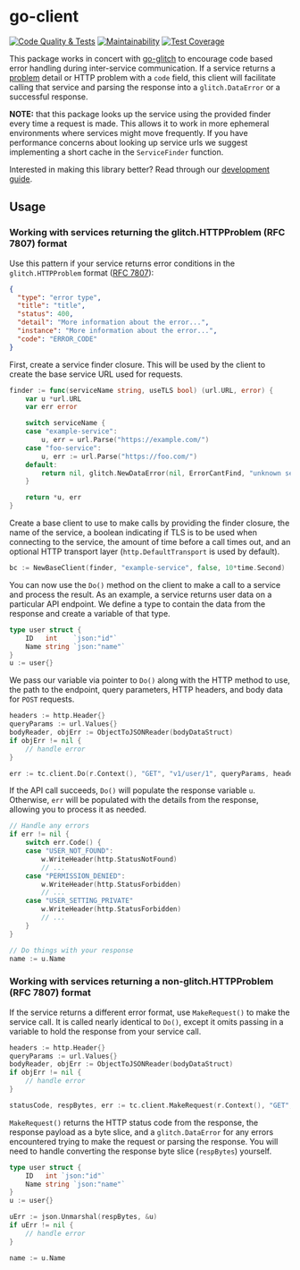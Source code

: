 # go-client

[![Code Quality & Tests](https://github.com/sprak3000/go-client/actions/workflows/quality-and-tests.yml/badge.svg)](https://github.com/sprak3000/go-client/actions/workflows/quality-and-tests.yml)
[![Maintainability](https://api.codeclimate.com/v1/badges/61b8abbabfa223658774/maintainability)](https://codeclimate.com/github/sprak3000/go-client/maintainability)
[![Test Coverage](https://api.codeclimate.com/v1/badges/61b8abbabfa223658774/test_coverage)](https://codeclimate.com/github/sprak3000/go-client/test_coverage)

This package works in concert with [go-glitch](https://github.com/HqOapp/go-glitch) to encourage code based error
handling during inter-service communication.  If a service returns a
[problem](https://github.com/HqOapp/go-glitch/blob/master/glitch/http-problem.go) detail or HTTP problem with a `code`
field, this client will facilitate calling that service and parsing the response into a `glitch.DataError` or a
successful response.

**NOTE:** that this package looks up the service using the provided finder every time a request is made. This allows it
to work in more ephemeral environments where services might move frequently. If you have performance concerns about
looking up service urls we suggest implementing a short cache in the `ServiceFinder` function.

Interested in making this library better? Read through our [development guide](docs/development.md).

## Usage

### Working with services returning the glitch.HTTPProblem (RFC 7807) format

Use this pattern if your service returns error conditions in the `glitch.HTTPProblem` format
([RFC 7807](https://datatracker.ietf.org/doc/rfc7807)):

```json
{
  "type": "error type",
  "title": "title",
  "status": 400,
  "detail": "More information about the error...",
  "instance": "More information about the error...",
  "code": "ERROR_CODE"
}
```

First, create a service finder closure. This will be used by the client to create the base service URL used
for requests.

```go
finder := func(serviceName string, useTLS bool) (url.URL, error) {
	var u *url.URL
	var err error

	switch serviceName {
	case "example-service":
	    u, err = url.Parse("https://example.com/")
	case "foo-service":
        u, err := url.Parse("https://foo.com/")
	default:
		return nil, glitch.NewDataError(nil, ErrorCantFind, "unknown service")
	}

    return *u, err
}
```

Create a base client to use to make calls by providing the finder closure, the name of the service, a boolean indicating
if TLS is to be used when connecting to the service, the amount of time before a call times out, and an optional HTTP
transport layer (`http.DefaultTransport` is used by default).

```go
bc := NewBaseClient(finder, "example-service", false, 10*time.Second)
```

You can now use the `Do()` method on the client to make a call to a service and process the result. As an example,
a service returns user data on a particular API endpoint. We define a type to contain the data from the response and
create a variable of that type.

```go
type user struct {
    ID   int    `json:"id"`
    Name string `json:"name"`
}
u := user{}
```

We pass our variable via pointer to `Do()` along with the HTTP method to use, the path to the endpoint, query
parameters, HTTP headers, and body data for `POST` requests.

```go
headers := http.Header{}
queryParams := url.Values{}
bodyReader, objErr := ObjectToJSONReader(bodyDataStruct)
if objErr != nil {
    // handle error
}

err := tc.client.Do(r.Context(), "GET", "v1/user/1", queryParams, headers, bodyReader, &u)
```

If the API call succeeds, `Do()` will populate the response variable `u`. Otherwise, `err` will be populated with the
details from the response, allowing you to process it as needed.

```go
// Handle any errors
if err != nil {
    switch err.Code() {
    case "USER_NOT_FOUND":
        w.WriteHeader(http.StatusNotFound)
        // ...
    case "PERMISSION_DENIED":
        w.WriteHeader(http.StatusForbidden)
        // ...
    case "USER_SETTING_PRIVATE"
        w.WriteHeader(http.StatusForbidden)
        // ...
    }
}

// Do things with your response
name := u.Name
```

### Working with services returning a non-glitch.HTTPProblem (RFC 7807) format

If the service returns a different error format, use `MakeRequest()` to make the service call. It is called nearly
identical to `Do()`, except it omits passing in a variable to hold the response from your service call.

```go
headers := http.Header{}
queryParams := url.Values{}
bodyReader, objErr := ObjectToJSONReader(bodyDataStruct)
if objErr != nil {
    // handle error
}

statusCode, respBytes, err := tc.client.MakeRequest(r.Context(), "GET", "v1/user/1", queryParams, headers, bodyReader)
```

`MakeRequest()` returns the HTTP status code from the response, the response payload as a byte slice, and a
`glitch.DataError` for any errors encountered trying to make the request or parsing the response. You will need to
handle converting the response byte slice (`respBytes`) yourself.

```go
type user struct {
    ID   int `json:"id"`
    Name string `json:"name"`
}
u := user{}

uErr := json.Unmarshal(respBytes, &u)
if uErr != nil {
    // handle error
}

name := u.Name
```
